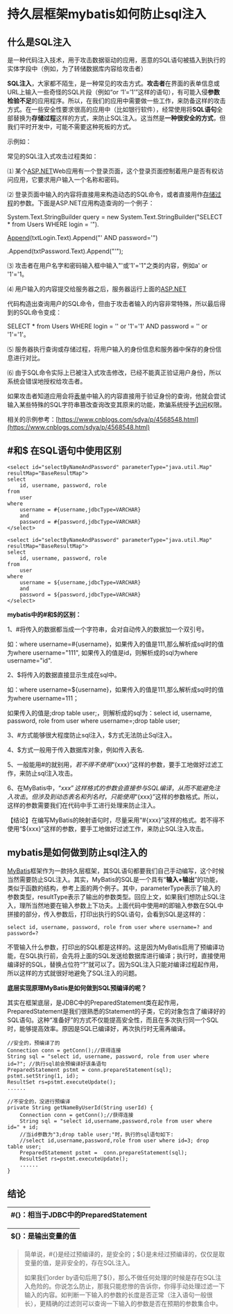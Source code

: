 # 持久层框架mybatis如何防止sql注入

## 什么是SQL注入

是一种代码注入技术，用于攻击数据驱动的应用，恶意的SQL语句被插入到执行的实体字段中（例如，为了转储数据库内容给攻击者）

**SQL注入**，大家都不陌生，是一种常见的攻击方式。**攻击者**在界面的表单信息或URL上输入一些奇怪的SQL片段（例如“or ‘1’=’1’”这样的语句），有可能入侵**参数检验不足**的应用程序。所以，在我们的应用中需要做一些工作，来防备这样的攻击方式。在一些安全性要求很高的应用中（比如银行软件），经常使用将**SQL语句**全部替换为**存储过程**这样的方式，来防止SQL注入。这当然是**一种很安全的方式**，但我们平时开发中，可能不需要这种死板的方式。

示例如：

常见的SQL注入式攻击过程类如：

⑴ 某个[ASP.NET](https://baike.baidu.com/item/ASP.NET/197912)Web应用有一个登录页面，这个登录页面控制着用户是否有权访问应用，它要求用户输入一个名称和密码。

⑵ 登录页面中输入的内容将直接用来构造动态的SQL命令，或者直接用作[存储过程](https://baike.baidu.com/item/存储过程)的参数。下面是ASP.NET应用构造查询的一个例子：

System.Text.StringBuilder query = new System.Text.StringBuilder\("SELECT \* from Users WHERE login = '"\).

[Append](https://baike.baidu.com/item/Append/8293363)\(txtLogin.Text\).Append\("' AND password='"\)

.Append\(txtPassword.Text\).Append\("'"\);

⑶ 攻击者在用户名字和密码输入框中输入"'或'1'='1"之类的内容，例如a' or '1'='1。

⑷ 用户输入的内容提交给服务器之后，服务器运行上面的[ASP.NET](https://baike.baidu.com/item/ASP.NET/197912)

代码构造出查询用户的SQL命令，但由于攻击者输入的内容非常特殊，所以最后得到的SQL命令变成：

SELECT \* from Users WHERE login = '' or '1'='1' AND password = '' or '1'='1'。

⑸ 服务器执行查询或存储过程，将用户输入的身份信息和服务器中保存的身份信息进行对比。

⑹ 由于SQL命令实际上已被注入式攻击修改，已经不能真正验证用户身份，所以系统会错误地授权给攻击者。

如果攻击者知道应用会将[表单](https://baike.baidu.com/item/表单)中输入的内容直接用于验证身份的查询，他就会尝试输入某些特殊的SQL字符串篡改查询改变其原来的功能，欺骗系统授予[访问](https://baike.baidu.com/item/访问)权限。

相关的示例参考：[https://www.cnblogs.com/sdya/p/4568548.html](https://www.cnblogs.com/sdya/p/4568548.html)

## \#和$ 在SQL语句中使用区别

```
<select id="selectByNameAndPassword" parameterType="java.util.Map" resultMap="BaseResultMap">
select 
    id, username, password, role 
from 
    user
where 
    username = #{username,jdbcType=VARCHAR} 
    and 
    password = #{password,jdbcType=VARCHAR}
</select>
```

```
<select id="selectByNameAndPassword" parameterType="java.util.Map" resultMap="BaseResultMap">
select 
    id, username, password, role
from 
    user
where 
    username = ${username,jdbcType=VARCHAR}
    and 
    password = ${password,jdbcType=VARCHAR}
</select>
```

**mybatis中的\#和$的区别：**

1、\#将传入的数据都当成一个字符串，会对自动传入的数据加一个双引号。

如：where username=\#{username}，如果传入的值是111,那么解析成sql时的值为where username="111", 如果传入的值是id，则解析成的sql为where username="id".

2、$将传入的数据直接显示生成在sql中。

如：where username=${username}，如果传入的值是111,那么解析成sql时的值为where username=111；

如果传入的值是;drop table user;，则解析成的sql为：select id, username, password, role from user where username=;drop table user;

3、\#方式能够很大程度防止sql注入，$方式无法防止Sql注入。

4、$方式一般用于传入数据库对象，例如传入表名.

5、一般能用\#的就别用$，若不得不使用“${xxx}”这样的参数，要手工地做好过滤工作，来防止sql注入攻击。

6、在MyBatis中，“${xxx}”这样格式的参数会直接参与SQL编译，从而不能避免注入攻击。但涉及到动态表名和列名时，只能使用“${xxx}”这样的参数格式。所以，这样的参数需要我们在代码中手工进行处理来防止注入。

【结论】在编写MyBatis的映射语句时，尽量采用“\#{xxx}”这样的格式。若不得不使用“${xxx}”这样的参数，要手工地做好过滤工作，来防止SQL注入攻击。

## mybatis是如何做到防止sql注入的

[MyBatis](https://mybatis.github.io/mybatis-3/)框架作为一款持久层框架，其SQL语句都要我们自己手动编写，这个时候当然需要防止SQL注入。其实，MyBatis的SQL是一个具有“**输入+输出**”的功能，类似于函数的结构，参考上面的两个例子。其中，parameterType表示了输入的参数类型，resultType表示了输出的参数类型。回应上文，如果我们想防止SQL注入，理所当然地要在输入参数上下功夫。上面代码中使用\#的即输入参数在SQL中拼接的部分，传入参数后，打印出执行的SQL语句，会看到SQL是这样的：

```
select id, username, password, role from user where username=? and password=?
```

不管输入什么参数，打印出的SQL都是这样的。这是因为MyBatis启用了预编译功能，在SQL执行前，会先将上面的SQL发送给数据库进行编译；执行时，直接使用编译好的SQL，替换占位符“?”就可以了。因为SQL注入只能对编译过程起作用，所以这样的方式就很好地避免了SQL注入的问题。

**底层实现原理MyBatis是如何做到SQL预编译的呢？**

其实在框架底层，是JDBC中的PreparedStatement类在起作用，PreparedStatement是我们很熟悉的Statement的子类，它的对象包含了编译好的SQL语句。这种“准备好”的方式不仅能提高安全性，而且在多次执行同一个SQL时，能够提高效率。原因是SQL已编译好，再次执行时无需再编译。

```
//安全的，预编译了的
Connection conn = getConn();//获得连接
String sql = "select id, username, password, role from user where id=?"; //执行sql前会预编译好该条语句
PreparedStatement pstmt = conn.prepareStatement(sql); 
pstmt.setString(1, id); 
ResultSet rs=pstmt.executeUpdate(); 
......
```

```
//不安全的，没进行预编译
private String getNameByUserId(String userId) {
    Connection conn = getConn();//获得连接
    String sql = "select id,username,password,role from user where id=" + id;
    //当id参数为"3;drop table user;"时，执行的sql语句如下:
    //select id,username,password,role from user where id=3; drop table user;  
    PreparedStatement pstmt =  conn.prepareStatement(sql);
    ResultSet rs=pstmt.executeUpdate();
    ......
}
```

## 结论

| \#{}：相当于JDBC中的PreparedStatement |
| :--- |


| ${}：是输出变量的值 |
| :--- |


> 简单说，\#{}是经过预编译的，是安全的；${}是未经过预编译的，仅仅是取变量的值，是非安全的，存在SQL注入。
>
> 如果我们order by语句后用了${}，那么不做任何处理的时候是存在SQL注入危险的。你说怎么防止，那我只能悲惨的告诉你，你得手动处理过滤一下输入的内容。如判断一下输入的参数的长度是否正常（注入语句一般很长），更精确的过滤则可以查询一下输入的参数是否在预期的参数集合中。



